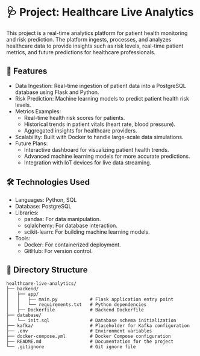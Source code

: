 # 🩺 Project: Healthcare Live Analytics

This project is a real-time analytics platform for patient health monitoring and risk prediction. The platform ingests, processes, and analyzes healthcare data to provide insights such as risk levels, real-time patient metrics, and future predictions for healthcare professionals.

## 📖 Features

- Data Ingestion: Real-time ingestion of patient data into a PostgreSQL database using Flask and Python.
- Risk Prediction: Machine learning models to predict patient health risk levels.
- Metrics Examples:
  - Real-time health risk scores for patients.
  - Historical trends in patient vitals (heart rate, blood pressure).
  - Aggregated insights for healthcare providers.
- Scalability: Built with Docker to handle large-scale data simulations.
- Future Plans:
  - Interactive dashboard for visualizing patient health trends.
  - Advanced machine learning models for more accurate predictions.
  - Integration with IoT devices for live data streaming.

## 🛠️ Technologies Used

- Languages: Python, SQL
- Database: PostgreSQL
- Libraries:
  - pandas: For data manipulation.
  - sqlalchemy: For database interaction.
  - scikit-learn: For building machine learning models.
- Tools:
  - Docker: For containerized deployment.
  - GitHub: For version control.

## 📂 Directory Structure

```plaintext
healthcare-live-analytics/
├── backend/
│   ├── app/
│   │   ├── main.py            # Flask application entry point
│   │   └── requirements.txt   # Python dependencies
│   ├── Dockerfile             # Backend Dockerfile
├── database/
│   └── init.sql               # Database schema initialization
├── kafka/                     # Placeholder for Kafka configuration
├── .env                       # Environment variables
├── docker-compose.yml         # Docker Compose configuration
├── README.md                  # Documentation for the project
└── .gitignore                 # Git ignore file
```

